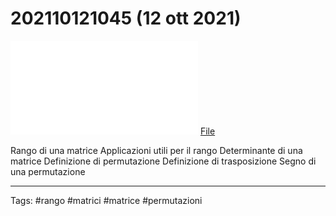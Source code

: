 # 202110121045 (12 ott 2021)
![](202110121045.pdf)
[File](202110121045.pdf)

Rango di una matrice
Applicazioni utili per il rango
Determinante di una matrice
Definizione di permutazione
Definizione di trasposizione
Segno di una permutazione

---
Tags:
#rango #matrici #matrice #permutazioni